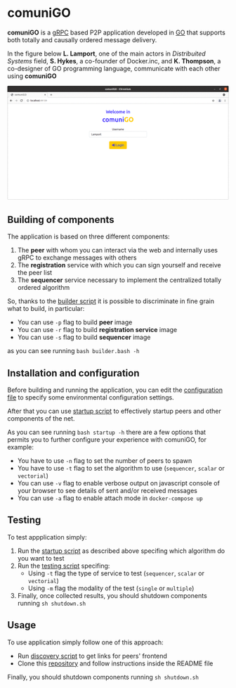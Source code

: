# comuniGO

**comuniGO** is a [gRPC](https://grpc.io/docs/languages/go/) based P2P application developed in [GO](https://golang.org/) that supports both totally and causally ordered message delivery.

In the figure below **L. Lamport**, one of the main actors in _Distribuited Systems_ field, **S. Hykes**, a co-founder of Docker.inc, and **K. Thompson**, a co-designer of GO programming language, communicate with each other using **comuniGO**

![Demo of comuniGO](documentation/readme-gif/comunigo.gif)

## Building of components
The application is based on three different components:
1. The **peer** with whom you can interact via the web and internally uses gRPC to exchange messages with others
2. The **registration** service with which you can sign yourself and receive the peer list
3. The **sequencer** service necessary to implement the centralized totally ordered algorithm

So, thanks to the [builder script](build/builder.bash) it is possible to discriminate in fine grain what to build, in particular:
- You can use `-p` flag to build **peer** image
- You can use `-r` flag to build **registration service** image
- You can use `-s` flag to build **sequencer** image

as you can see running `bash builder.bash -h`

## Installation and configuration
Before building and running the application, you can edit the [configuration file](build/comunigo.cfg) to specify some environmental configuration settings.

After that you can use [startup script](build/startup.bash) to effectively startup peers and other components of the net.

As you can see running `bash startup -h` there are a few options that permits you to further configure your experience with comuniGO, for example:
- You have to use `-n` flag to set the number of peers to spawn
- You have to use `-t` flag to set the algorithm to use (`sequencer`, `scalar` or `vectorial`)
- You can use `-v` flag to enable verbose output on javascript console of your browser to see details of sent and/or received messages
- You can use `-a` flag to enable attach mode in `docker-compose up` 

## Testing
To test appplication simply:
1. Run the [startup script](build/startup.bash) as described above specifing which algorithm do you want to test
2. Run the [testing script](build/test.bash) specifing:
    - Using `-t` flag the type of service to test (`sequencer`, `scalar` or `vectorial`)
    - Using `-m` flag the modality of the test (`single` or `multiple`)
3. Finally, once collected results, you should shutdown components running `sh shutdown.sh`

## Usage
To use application simply follow one of this approach:
- Run [discovery script](build/discover.sh) to get links for peers' frontend
- Clone this [repository](https://gitlab.com/tibwere/comunigo-peer-discovery) and follow instructions inside the README file

Finally, you should shutdown components running `sh shutdown.sh`


